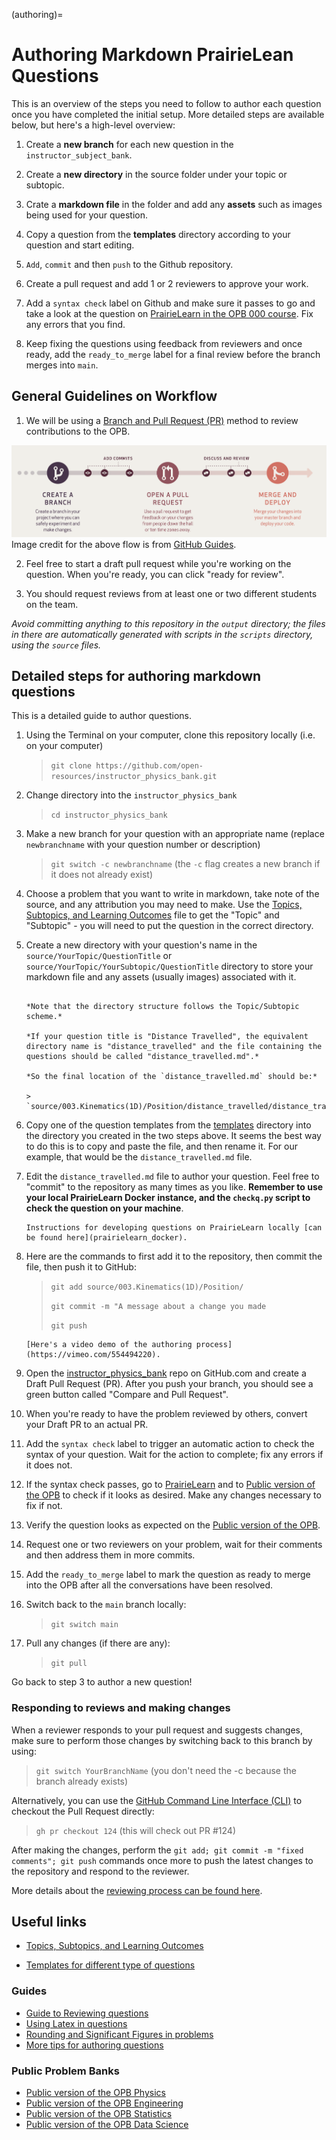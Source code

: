 (authoring)=
# Authoring Markdown PrairieLean Questions

This is an overview of the steps you need to follow to author each question once you have completed the initial setup.
More detailed steps are available below, but here's a high-level overview:

1. Create a **new branch** for each new question in the `instructor_subject_bank`.

2. Create a **new directory** in the source folder under your topic or subtopic.

3. Crate a **markdown file** in the folder and add any **assets** such as images being used for your question.

4. Copy a question from the **templates** directory according to your question and start editing.

5. `Add`, `commit` and then `push` to the Github repository.

6. Create a pull request and add 1 or 2 reviewers to approve your work.

7. Add a `syntax check` label on Github and make sure it passes to go and take a look at the question on [PrairieLearn in the OPB 000 course](https://ca.prairielearn.com/pl/course/38/course_admin/questions). Fix any errors that you find.

8. Keep fixing the questions using feedback from reviewers and once ready, add the `ready_to_merge` label for a final review before the branch merges into `main`.

## General Guidelines on Workflow

1. We will be using a [Branch and Pull Request (PR)](https://guides.github.com/introduction/flow/) method to review contributions to the OPB.

![The GitHub Flow: Branch off main, add commits, create a pull request, discuss, and then merge it in.](dev_images/flow.png)
Image credit for the above flow is from [GitHub Guides](https://guides.github.com/pdfs/githubflow-online.pdf).

2. Feel free to start a draft pull request while you're working on the question. When you're ready, you can click "ready for review". 

3. You should request reviews from at least one or two different students on the team.

*Avoid committing anything to this repository in the `output` directory; the files in there are automatically generated with scripts in the `scripts` directory, using the `source` files.*

## Detailed steps for authoring markdown questions

This is a detailed guide to author questions.

1. Using the Terminal on your computer, clone this repository locally (i.e. on your computer)

    > `git clone https://github.com/open-resources/instructor_physics_bank.git`

1. Change directory into the `instructor_physics_bank`

    > `cd instructor_physics_bank`

1. Make a new branch for your question with an appropriate name (replace `newbranchname` with your question number or description)

    > `git switch -c newbranchname` (the `-c` flag creates a new branch if it does not already exist)

1. Choose a problem that you want to write in markdown, take note of the source, and any attribution you may need to make. Use the [Topics, Subtopics, and Learning Outcomes](https://github.com/open-resources/learning_outcomes/blob/main/outputs_csv/LO_physics.csv) file to get the "Topic" and "Subtopic" - you will need to put the question in the correct directory.

1. Create a new directory with your question's name in the `source/YourTopic/QuestionTitle` or `source/YourTopic/YourSubtopic/QuestionTitle` directory to store your markdown file and any assets (usually images) associated with it.

    ```{tip}

    *Note that the directory structure follows the Topic/Subtopic scheme.*

    *If your question title is "Distance Travelled", the equivalent directory name is "distance_travelled" and the file containing the questions should be called "distance_travelled.md".*

    *So the final location of the `distance_travelled.md` should be:*

    > `source/003.Kinematics(1D)/Position/distance_travelled/distance_travelled.md`
    ```

1. Copy one of the question templates from the [templates](https://github.com/open-resources/instructor_physics_bank/tree/main/templates) directory into the directory you created in the two steps above. It seems the best way to do this is to copy and paste the file, and then rename it. For our example, that would be the `distance_travelled.md` file.

1. Edit the `distance_travelled.md` file to author your question. Feel free to "commit" to the repository as many times as you like. **Remember to use your local PrairieLearn Docker instance, and the `checkq.py` script to check the question on your machine**.

    ```{tip}
    Instructions for developing questions on PrairieLearn locally [can be found here](prairielearn_docker).
    ```

1. Here are the commands to first add it to the repository, then commit the file, then push it to GitHub:

    > `git add source/003.Kinematics(1D)/Position/`
    > 
    > `git commit -m "A message about a change you made`
    >
    > `git push`


    ```{tip}
    [Here's a video demo of the authoring process](https://vimeo.com/554494220).
    ```

1. Open the [instructor_physics_bank](https://github.com/open-resources/instructor_physics_bank) repo on GitHub.com and create a Draft Pull Request (PR). After you push your branch, you should see a green button called "Compare and Pull Request". 

1. When you're ready to have the problem reviewed by others, convert your Draft PR to an actual PR.

1. Add the `syntax check` label to trigger an automatic action to check the syntax of your question. Wait for the action to complete; fix any errors if it does not.

1. If the syntax check passes, go to [PrairieLearn](https://ca.prairielearn.org/pl/course_instance/2320/instructor/course_admin/questions) and to [Public version of the OPB](https://firas.moosvi.com/oer/physicsbank) to check if it looks as desired. Make any changes necessary to fix if not.

1. Verify the question looks as expected on the [Public version of the OPB](https://firas.moosvi.com/oer/physicsbank).

1. Request one or two reviewers on your problem, wait for their comments and then address them in more commits.

1. Add the `ready_to_merge` label to mark the question as ready to merge into the OPB after all the conversations have been resolved.

1. Switch back to the `main` branch locally:

    > `git switch main`

1. Pull any changes (if there are any):

    > `git pull`

Go back to step 3 to author a new question!

### Responding to reviews and making changes

When a reviewer responds to your pull request and suggests changes, make sure to perform those changes by switching back to this branch by using:

> `git switch YourBranchName` (you don't need the -c because the branch already exists)

Alternatively, you can use the [GitHub Command Line Interface (CLI)](https://docs.github.com/en/pull-requests/collaborating-with-pull-requests/reviewing-changes-in-pull-requests/checking-out-pull-requests-locally?tool=cli) to checkout the Pull Request directly:

> `gh pr checkout 124` (this will check out PR #124)

After making the changes, perform the `git add; git commit -m "fixed comments"; git push` commands once more to push the latest changes to the repository and respond to the reviewer.

More details about the [reviewing process can be found here](../guides/reviews.md).

## Useful links

- [Topics, Subtopics, and Learning Outcomes](https://github.com/open-resources/learning_outcomes/blob/main/Masterlist.csv)

- [Templates for different type of questions](https://github.com/open-resources/instructor_physics_bank/tree/main/templates)


### Guides

- [Guide to Reviewing questions](reviews)
- [Using Latex in questions](latex)
- [Rounding and Significant Figures in problems](rounding)
- [More tips for authoring questions](tips)

### Public Problem Banks

- [Public version of the OPB Physics](https://firas.moosvi.com/oer/physics_bank)
- [Public version of the OPB Engineering](https://firas.moosvi.com/oer/engineering_bank)
- [Public version of the OPB Statistics](https://firas.moosvi.com/oer/stats_bank)
- [Public version of the OPB Data Science](https://firas.moosvi.com/oer/datascience_bank)